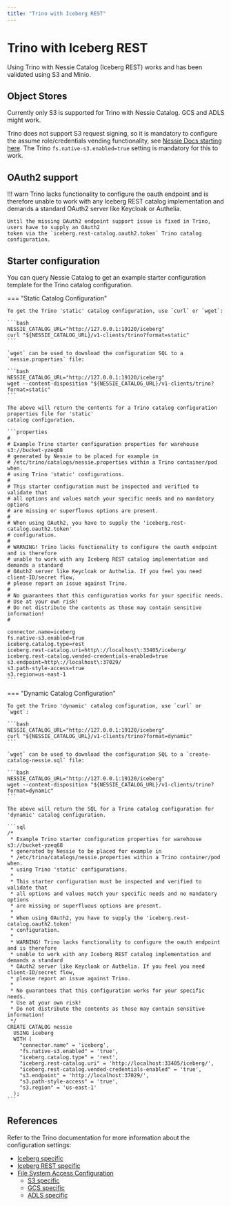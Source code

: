 ```yaml
---
title: "Trino with Iceberg REST"
---
```


# Trino with Iceberg REST

Using Trino with Nessie Catalog (Iceberg REST) works and has been validated using S3 and Minio.

## Object Stores

Currently only S3 is supported for Trino with Nessie Catalog. GCS and ADLS might work.

Trino does not support S3 request signing, so it is mandatory to configure the assume role/credentials vending
functionality, see [Nessie Docs starting here](configuration.md#s3-sts-assume-role-global-settings).
The Trino `fs.native-s3.enabled=true` setting is mandatory for this to work.

## OAuth2 support

!!! warn
    Trino lacks functionality to configure the oauth endpoint and is therefore unable to work with any
    Iceberg REST catalog implementation and demands a standard OAuth2 server like Keycloak or Authelia.

    Until the missing OAuth2 endpoint support issue is fixed in Trino, users have to supply an OAuth2
    token via the `iceberg.rest-catalog.oauth2.token` Trino catalog configuration.

## Starter configuration

You can query Nessie Catalog to get an example starter configuration template for the Trino catalog
configuration.

=== "Static Catalog Configuration"

    To get the Trino 'static' catalog configuration, use `curl` or `wget`:

    ```bash
    NESSIE_CATALOG_URL="http://127.0.0.1:19120/iceberg"
    curl "${NESSIE_CATALOG_URL}/v1-clients/trino?format=static"
    ```

    `wget` can be used to download the configuration SQL to a `nessie.properties` file:

    ```bash
    NESSIE_CATALOG_URL="http://127.0.0.1:19120/iceberg"
    wget --content-disposition "${NESSIE_CATALOG_URL}/v1-clients/trino?format=static" 
    ```

    The above will return the contents for a Trino catalog configuration properties file for 'static'
    catalog configuration.

    ```properties
    #
    # Example Trino starter configuration properties for warehouse s3://bucket-yzeq68
    # generated by Nessie to be placed for example in
    # /etc/trino/catalogs/nessie.properties within a Trino container/pod when.
    # using Trino 'static' configurations.
    # 
    # This starter configuration must be inspected and verified to validate that
    # all options and values match your specific needs and no mandatory options
    # are missing or superfluous options are present.
    # 
    # When using OAuth2, you have to supply the 'iceberg.rest-catalog.oauth2.token'
    # configuration.
    # 
    # WARNING! Trino lacks functionality to configure the oauth endpoint and is therefore
    # unable to work with any Iceberg REST catalog implementation and demands a standard
    # OAuth2 server like Keycloak or Authelia. If you feel you need client-ID/secret flow,
    # please report an issue against Trino.
    # 
    # No guarantees that this configuration works for your specific needs.
    # Use at your own risk!
    # Do not distribute the contents as those may contain sensitive information!
    #

    connector.name=iceberg
    fs.native-s3.enabled=true
    iceberg.catalog.type=rest
    iceberg.rest-catalog.uri=http\://localhost\:33405/iceberg/
    iceberg.rest-catalog.vended-credentials-enabled=true
    s3.endpoint=http\://localhost\:37029/
    s3.path-style-access=true
    s3.region=us-east-1
    ```

=== "Dynamic Catalog Configuration"

    To get the Trino 'dynamic' catalog configuration, use `curl` or `wget`:

    ```bash
    NESSIE_CATALOG_URL="http://127.0.0.1:19120/iceberg"
    curl "${NESSIE_CATALOG_URL}/v1-clients/trino?format=dynamic"
    ```

    `wget` can be used to download the configuration SQL to a `create-catalog-nessie.sql` file:

    ```bash
    NESSIE_CATALOG_URL="http://127.0.0.1:19120/iceberg"
    wget --content-disposition "${NESSIE_CATALOG_URL}/v1-clients/trino?format=dynamic" 
    ```

    The above will return the SQL for a Trino catalog configuration for 'dynamic' catalog configuration.

    ```sql
    /*
     * Example Trino starter configuration properties for warehouse s3://bucket-yzeq68
     * generated by Nessie to be placed for example in
     * /etc/trino/catalogs/nessie.properties within a Trino container/pod when.
     * using Trino 'static' configurations.
     * 
     * This starter configuration must be inspected and verified to validate that
     * all options and values match your specific needs and no mandatory options
     * are missing or superfluous options are present.
     * 
     * When using OAuth2, you have to supply the 'iceberg.rest-catalog.oauth2.token'
     * configuration.
     * 
     * WARNING! Trino lacks functionality to configure the oauth endpoint and is therefore
     * unable to work with any Iceberg REST catalog implementation and demands a standard
     * OAuth2 server like Keycloak or Authelia. If you feel you need client-ID/secret flow,
     * please report an issue against Trino.
     * 
     * No guarantees that this configuration works for your specific needs.
     * Use at your own risk!
     * Do not distribute the contents as those may contain sensitive information!
     */
    CREATE CATALOG nessie
      USING iceberg
      WITH (
        "connector.name" = 'iceberg',
        "fs.native-s3.enabled" = 'true',
        "iceberg.catalog.type" = 'rest',
        "iceberg.rest-catalog.uri" = 'http://localhost:33405/iceberg/',
        "iceberg.rest-catalog.vended-credentials-enabled" = 'true',
        "s3.endpoint" = 'http://localhost:37029/',
        "s3.path-style-access" = 'true',
        "s3.region" = 'us-east-1'
      );
    ```

## References

Refer to the Trino documentation for more information about the configuration settings:

* [Iceberg specific](https://trino.io/docs/current/connector/iceberg.html)
* [Iceberg REST specific](https://trino.io/docs/current/object-storage/metastores.html#iceberg-rest-catalog)
* [File System Access Configuration](https://trino.io/docs/current/connector/iceberg.html#file-system-access-configuration)
    * [S3 specific](https://trino.io/docs/current/object-storage/file-system-s3.html)
    * [GCS specific](https://trino.io/docs/current/object-storage/file-system-gcs.html)
    * [ADLS specific](https://trino.io/docs/current/object-storage/file-system-azure.html)

